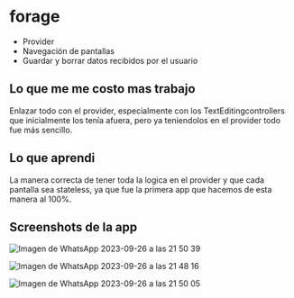 # forage
- Provider
- Navegación de pantallas
- Guardar y borrar datos recibidos por el usuario

## Lo que me me costo mas trabajo
Enlazar todo con el provider, especialmente con los TextEditingcontrollers que inicialmente los tenía afuera, pero ya teniendolos en el provider todo fue más sencillo.

## Lo que aprendi
La manera correcta de tener toda la logica en el provider y que cada pantalla sea stateless, ya que fue la primera app que hacemos de esta manera al 100%.

## Screenshots de la app
![Imagen de WhatsApp 2023-09-26 a las 21 50 39](https://github.com/josepvazquezp/tarea5_apps/assets/74749686/25fb74a9-37f3-4adf-b722-852aa4f83c8f)


![Imagen de WhatsApp 2023-09-26 a las 21 48 16](https://github.com/josepvazquezp/tarea5_apps/assets/74749686/d8710c1d-0823-4866-9803-f5faaf4ce4c7)


![Imagen de WhatsApp 2023-09-26 a las 21 50 05](https://github.com/josepvazquezp/tarea5_apps/assets/74749686/061af601-b3d2-4120-aaf1-d182fd1a6e1f)
